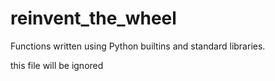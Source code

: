 # reinvent_the_wheel

Functions written using Python builtins and standard libraries.

this file will be ignored
